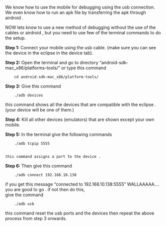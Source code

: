 We know how to use the mobile for debugging using the  usb connection. </br>
We even know how to run an apk file by transferring the apk through airdroid .</br>

NOW lets know to use a new method of debugging without the use of the cables or airdroid , but you need to use few of the terminal commands to do the setup.

**Step 1:** Connect your mobile using the usb cable. (make sure you can see the device in the eclipse in the device tab).

**Step 2:** Open the terminal and go to directory “android-sdk-mac_x86/platforms-tools/” or type  this command 
		
		
		cd android-sdk-mac_x86/platform-tools/
		

**Step 3:** Give this command 

		
		./adb devices

		
this command shows all the devices that are compatible with the eclipse .(your device will be one of them.)

**Step 4:** Kill all other devices (emulators) that are shown except your own mobile.

**Step 5:** In the terminal give the following commands 

		
		./adb tcpip 5555


	this command assigns a port to the device .

**Step 6:** Then give this command </br>

		
		./adb connect 192.168.10.138
		

if you get this message “connected to 192.168.10.138:5555”
WALLAAAAA…. you are good to go .
if not then 
 do this,   
	give the command 

		
		./adb usb

		
this command reset the usb ports and the devices then repeat the above process from step 3 onwards.

